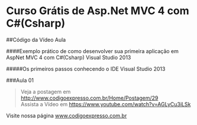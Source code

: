 ﻿# Curso Grátis de Asp.Net MVC 4 com C#(Csharp)

##Código da Vídeo Aula 

####Exemplo prático de como desenvolver sua primeira aplicação em AspNet MVC 4 com C#(Csharp) Visual Studio 2013

#####Os primeiros passos conhecendo o IDE Visual Studio 2013

###Aula 01        
>Veja a postagem em http://www.codigoexpresso.com.br/Home/Postagem/29      
>Assista a Vídeo em https://www.youtube.com/watch?v=AGLyCu3iLSk      
      


Visite nossa página www.codigoexpresso.com.br

